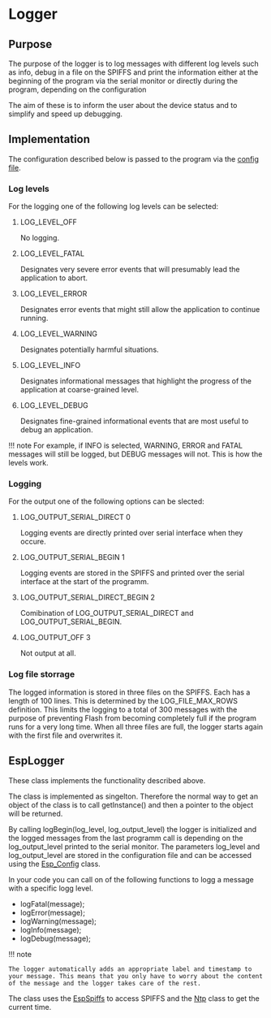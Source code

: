 # Logger

## Purpose

The purpose of the logger is to log messages with different log levels such as info, debug in a file on the SPIFFS and print the information either at the beginning of the program via the serial monitor or directly during the program, depending on the configuration

The aim of these is to inform the user about the device status and to simplify and speed up debugging.

## Implementation

The configuration described below is passed to the program via the [config file](esp_config.md).

### Log levels

For the logging one of the following log levels can be selected: 

1. LOG_LEVEL_OFF 

    No logging.

2. LOG_LEVEL_FATAL

    Designates very severe error events that will presumably lead the application to abort.

3. LOG_LEVEL_ERROR

    Designates error events that might still allow the application to continue running.

4. LOG_LEVEL_WARNING 

    Designates potentially harmful situations.

5. LOG_LEVEL_INFO

    Designates informational messages that highlight the progress of the application at coarse-grained level.

6. LOG_LEVEL_DEBUG

    Designates fine-grained informational events that are most useful to debug an application.

!!! note
    For example, if INFO is selected, WARNING, ERROR and FATAL messages will still be logged, but DEBUG messages will not. This is how the levels work.

### Logging

For the output one of the following options can be slected: 

1. LOG_OUTPUT_SERIAL_DIRECT 0

    Logging events are directly printed over serial interface when they occure.

2. LOG_OUTPUT_SERIAL_BEGIN 1   

    Logging events are stored in the SPIFFS and printed over the serial interface at the start of the programm.

3. LOG_OUTPUT_SERIAL_DIRECT_BEGIN 2  

    Comibination of LOG_OUTPUT_SERIAL_DIRECT and LOG_OUTPUT_SERIAL_BEGIN.

4. LOG_OUTPUT_OFF 3     

    Not output at all.

### Log file storrage

The logged information is stored in three files on the SPIFFS. Each has a length of 100 lines. This is determined by the LOG_FILE_MAX_ROWS definition. This limits the logging to a total of 300 messages with the purpose of preventing Flash from becoming completely full if the program runs for a very long time. When all three files are full, the logger starts again with the first file and overwrites it.

## EspLogger

These class implements the functionality described above.

The class is implemented as singelton. Therefore the normal way to get an object of the class is to call getInstance() and then a pointer to the object will be returned.

By calling logBegin(log_level, log_output_level) the logger is initialized and the logged messages from the last programm call is depending on the log_output_level printed to the serial monitor. The parameters log_level and log_output_level are stored in the configuration file and can be accessed using the [Esp_Config](esp_config.md) class.

In your code you can call on of the following functions to logg a message with a specific logg level.

- logFatal(message);
- logError(message);
- logWarning(message);
- logInfo(message);
- logDebug(message);

!!! note

    The logger automatically adds an appropriate label and timestamp to your message. This means that you only have to worry about the content of the message and the logger takes care of the rest.

The class uses the [EspSpiffs](esp_spiffs.md) to access SPIFFS and the [Ntp](esp_ntp.md) class to get the current time.
